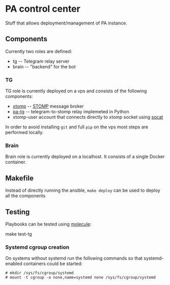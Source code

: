 # PA control center

Stuff that allows deployment/management of PA instance.

## Components

Currently two roles are defined:

- tg -- Telegram relay server
- brain -- "backend" for the bot

### TG

TG role is currently deployed on a vps and consists of the following
components:

- [xtomp] -- [STOMP] message broker
- [pa-tg] -- telegram-to-stomp relay implemeted in Python
- xtomp-user account that connects directly to xtomp socket using [socat]

In order to avoid installing `git` and full `pip` on the vps most
steps are performed locally.

### Brain

Brain role is currently deployed on a localhost. It consists of a
single Docker container.

## Makefile

Instead of directly running the ansible, `make deploy` can be used
to deploy all the components

## Testing

Playbooks can be tested using [molecule]:

make test-tg

### Systemd cgroup creation

On systems without systemd run the following commands so that
systemd-enabled containers could be started:

    # mkdir /sys/fs/cgroup/systemd
    # mount -t cgroup -o none,name=systemd none /sys/fs/cgroup/systemd

[xtomp]: http://xtomp.tp23.org/
[STOMP]: https://stomp.github.io/
[pa-tg]: https://gitlab.com/personal-assistant-bot/infrastructure/pa-tg
[socat]: https://linux.die.net/man/1/socat
[molecule]: https://molecule.readthedocs.io/en/latest/
